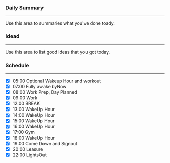 ### Daily Summary
----
Use this area to summaries what you've done toady.


### Idead 
---
Use this area to list good ideas that you got today.

### Schedule
---

- [x] 05:00 Optional Wakeup Hour and workout
- [x] 07:00 Fully awake byNow
- [x] 08:00 Work Prep, Day Planned
- [x] 09:00 Work
- [x] 12:00 BREAK
- [x] 13:00 WakeUp Hour
- [x] 14:00 WakeUp Hour
- [x] 15:00 WakeUp Hour
- [x] 16:00 WakeUp Hour
- [x] 17:00 Gym
- [x] 18:00 WakeUp Hour
- [x] 19:00 Come Down and Signout
- [x] 20:00 Leasure
- [x] 22:00 LightsOut